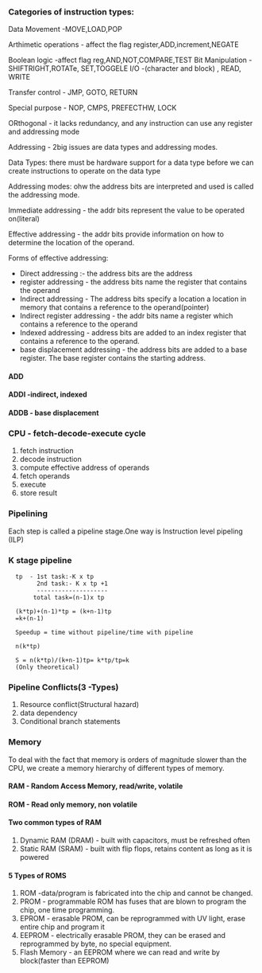 ### Categories of instruction types:
Data Movement -MOVE,LOAD,POP

Arthimetic operations - affect the flag register,ADD,increment,NEGATE

Boolean logic -affect flag reg,AND,NOT,COMPARE,TEST
Bit Manipulation -SHIFTRIGHT,ROTATe, SET,TOGGELE
I/O -(character and block) , READ, WRITE

Transfer control - JMP, GOTO, RETURN

Special purpose - NOP, CMPS, PREFECTHW, LOCK


ORthogonal - it lacks redundancy, and any instruction can use any register and addressing mode

Addressing - 2big issues are data types and addressing modes.

Data Types: there must be hardware  support for a data type before we can create instructions to operate on the data type

Addressing modes: ohw the address bits are interpreted and used is called the addressing mode.

Immediate addressing - the addr bits represent the value to be operated on(literal)

Effective addressing - the addr bits provide information on how to determine the location of the operand.

Forms of effective addressing:
  * Direct addressing :- the address bits are the address
  * register addressing - the address bits name the register that contains the operand
  * Indirect addressing - The address bits specify a location a location in memory that contains a reference to the operand(pointer)
  * Indirect register addressing - the addr bits name a register which contains a reference to the operand
  * Indexed addressing - address bits are added to an index register that contains a reference to the operand.
  * base displacement addressing - the address bits are added to a base register. The base register contains the starting address.
  
  #### ADD
  #### ADDI -indirect, indexed
  #### ADDB - base displacement
  
  ### CPU - fetch-decode-execute cycle
  1. fetch instruction
  2. decode instruction
  3. compute effective address of operands
  4. fetch operands
  5. execute
  6. store result
  
  ### Pipelining 
  Each step is called a pipeline stage.One way is Instruction level pipeling (ILP)
  
  ### K stage pipeline
      tp  - 1st task:-K x tp
            2nd task:- K x tp +1
            --------------------
           total task=(n-1)x tp
      
      (k*tp)+(n-1)*tp = (k+n-1)tp
      =k+(n-1)
      
      Speedup = time without pipeline/time with pipeline
      
      n(k*tp)
      
      S = n(k*tp)/(k+n-1)tp= k*tp/tp=k
      (Only theoretical)
 
 ### Pipeline Conflicts(3 -Types)
 1. Resource conflict(Structural hazard)
 2. data dependency
 3. Conditional branch statements
 
 ### Memory 
 
 To deal with the fact that memory is orders of magnitude slower than the CPU, we create a memory hierarchy of different types of memory.
 
 #### RAM - Random Access Memory, read/write, volatile
 #### ROM - Read only memory, non volatile
 
 #### Two common types of RAM
 1) Dynamic RAM (DRAM) - built with capacitors, must be refreshed often
 2) Static RAM (SRAM) - built with flip flops, retains content as long as it is powered
  
#### 5 Types of ROMS
1) ROM -data/program is fabricated into the chip and cannot be changed.
2) PROM - programmable ROM has fuses that are blown to program the chip, one time programming.
3) EPROM - erasable PROM, can be reprogrammed with UV light, erase entire chip and program it
4) EEPROM - electrically erasable PROM, they can be erased and reprogrammed by byte, no special equipment.
5) Flash Memory - an EEPROM where we can read and write by block(faster than EEPROM)
